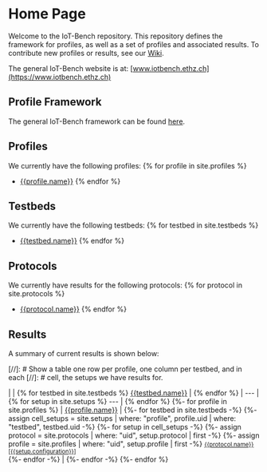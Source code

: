 # Home Page

Welcome to the IoT-Bench repository.
This repository defines the framework for profiles, as well as a set of profiles and associated results.
To contribute new profiles or results, see our [Wiki](https://github.com/iot-benchmark/iot-benchmark.github.io/wiki).

The general IoT-Bench website is at: [www.iotbench.ethz.ch](https://www.iotbench.ethz.ch)

## Profile Framework

The general IoT-Bench framework can be found [here](/pages/framework).

## Profiles

We currently have the following profiles:
{% for profile in site.profiles %}
* [{{profile.name}}](/profiles/{{profile.uid}})
{% endfor %}

## Testbeds

We currently have the following testbeds:
{% for testbed in site.testbeds %}
* [{{testbed.name}}](/testbeds/{{testbed.uid}})
{% endfor %}

## Protocols

We currently have results for the following protocols:
{% for protocol in site.protocols %}
* [{{protocol.name}}](/protocols/{{protocol.uid}})
{% endfor %}

## Results

A summary of current results is shown below:

[//]: # Show a table one row per profile, one column per testbed, and in each
[//]: # cell, the setups we have results for.

|  | {% for testbed in site.testbeds %} [{{testbed.name}}](/testbeds/{{testbed.uid}}) | {% endfor %}
| --- | {% for setup in site.setups %} --- | {% endfor %}
{%- for profile in site.profiles %}
| [{{profile.name}}](/profiles/{{profile.uid}}) |
{%- for testbed in site.testbeds -%}
{%- assign cell_setups = site.setups | where: "profile", profile.uid | where: "testbed", testbed.uid -%}
{%- for setup in cell_setups -%}
{%- assign protocol = site.protocols | where: "uid", setup.protocol | first -%}
{%- assign profile = site.profiles | where: "uid", setup.profile | first -%}
<small>[{{protocol.name}} [{{setup.configuration}}]](/setups/{{setup.uid}})</small><br />
{%- endfor -%}
 |
{%- endfor -%}
{%- endfor %}
